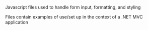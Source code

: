 Javascript files used to handle form input, formatting, and styling

Files contain examples of use/set up in the context of a .NET MVC application
